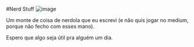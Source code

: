 #Nerd Stuff
![image](https://github.com/daltonypng/nerd-stuff/assets/16392305/77136d95-a9c8-4984-95b9-2ff8a4a16469)

Um monte de coisa de nerdola que eu escrevi (e não quis jogar no medium, porque não fecho com esses mano).

Espero que algo seja útil pra alguém um dia.

